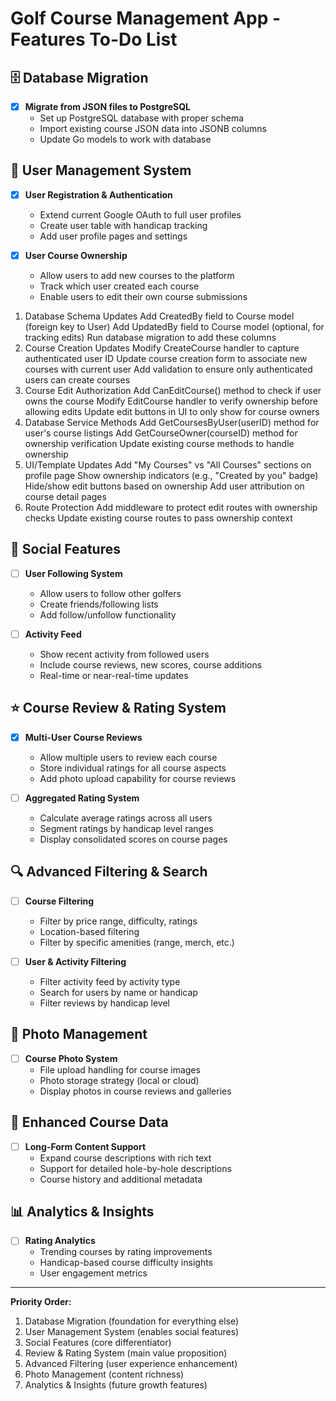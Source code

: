 # Golf Course Management App - Features To-Do List

## 🗄️ Database Migration
- [x] **Migrate from JSON files to PostgreSQL**
  - Set up PostgreSQL database with proper schema
  - Import existing course JSON data into JSONB columns
  - Update Go models to work with database

## 👥 User Management System
- [x] **User Registration & Authentication**
  - Extend current Google OAuth to full user profiles
  - Create user table with handicap tracking
  - Add user profile pages and settings

- [x] **User Course Ownership**
  - Allow users to add new courses to the platform
  - Track which user created each course
  - Enable users to edit their own course submissions

1. Database Schema Updates
Add CreatedBy field to Course model (foreign key to User)
Add UpdatedBy field to Course model (optional, for tracking edits)
Run database migration to add these columns
2. Course Creation Updates
Modify CreateCourse handler to capture authenticated user ID
Update course creation form to associate new courses with current user
Add validation to ensure only authenticated users can create courses
3. Course Edit Authorization
Add CanEditCourse() method to check if user owns the course
Modify EditCourse handler to verify ownership before allowing edits
Update edit buttons in UI to only show for course owners
4. Database Service Methods
Add GetCoursesByUser(userID) method for user's course listings
Add GetCourseOwner(courseID) method for ownership verification
Update existing course methods to handle ownership
5. UI/Template Updates
Add "My Courses" vs "All Courses" sections on profile page
Show ownership indicators (e.g., "Created by you" badge)
Hide/show edit buttons based on ownership
Add user attribution on course detail pages
6. Route Protection
Add middleware to protect edit routes with ownership checks
Update existing course routes to pass ownership context

## 🤝 Social Features
- [ ] **User Following System**
  - Allow users to follow other golfers
  - Create friends/following lists
  - Add follow/unfollow functionality

- [ ] **Activity Feed**
  - Show recent activity from followed users
  - Include course reviews, new scores, course additions
  - Real-time or near-real-time updates

## ⭐ Course Review & Rating System
- [x] **Multi-User Course Reviews**
  - Allow multiple users to review each course
  - Store individual ratings for all course aspects
  - Add photo upload capability for course reviews

- [ ] **Aggregated Rating System**
  - Calculate average ratings across all users
  - Segment ratings by handicap level ranges
  - Display consolidated scores on course pages

## 🔍 Advanced Filtering & Search
- [ ] **Course Filtering**
  - Filter by price range, difficulty, ratings
  - Location-based filtering
  - Filter by specific amenities (range, merch, etc.)

- [ ] **User & Activity Filtering**
  - Filter activity feed by activity type
  - Search for users by name or handicap
  - Filter reviews by handicap level

## 📸 Photo Management
- [ ] **Course Photo System**
  - File upload handling for course images
  - Photo storage strategy (local or cloud)
  - Display photos in course reviews and galleries

## 🎯 Enhanced Course Data
- [ ] **Long-Form Content Support**
  - Expand course descriptions with rich text
  - Support for detailed hole-by-hole descriptions
  - Course history and additional metadata

## 📊 Analytics & Insights
- [ ] **Rating Analytics**
  - Trending courses by rating improvements
  - Handicap-based course difficulty insights
  - User engagement metrics

---

**Priority Order:**
1. Database Migration (foundation for everything else)
2. User Management System (enables social features)
3. Social Features (core differentiator)
4. Review & Rating System (main value proposition)
5. Advanced Filtering (user experience enhancement)
6. Photo Management (content richness)
7. Analytics & Insights (future growth features) 